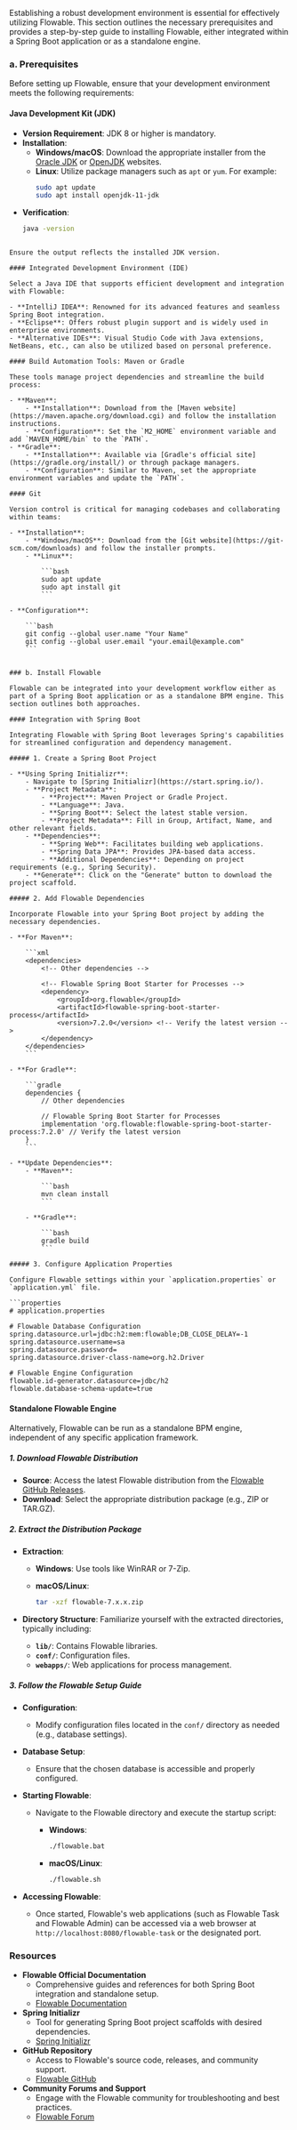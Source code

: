 Establishing a robust development environment is essential for effectively utilizing Flowable. This section outlines the necessary prerequisites and provides a step-by-step guide to installing Flowable, either integrated within a Spring Boot application or as a standalone engine.
### a. Prerequisites

Before setting up Flowable, ensure that your development environment meets the following requirements:

#### Java Development Kit (JDK)

- **Version Requirement**: JDK 8 or higher is mandatory.
- **Installation**:
  - **Windows/macOS**: Download the appropriate installer from the [Oracle JDK](https://www.oracle.com/java/technologies/javase-jdk11-downloads.html) or [OpenJDK](https://openjdk.java.net/install/) websites.
  - **Linux**: Utilize package managers such as `apt` or `yum`. For example:
    ```bash
    sudo apt update
    sudo apt install openjdk-11-jdk
    ```
- **Verification**:
  ```bash
  java -version
```

Ensure the output reflects the installed JDK version.

#### Integrated Development Environment (IDE)

Select a Java IDE that supports efficient development and integration with Flowable:

- **IntelliJ IDEA**: Renowned for its advanced features and seamless Spring Boot integration.
- **Eclipse**: Offers robust plugin support and is widely used in enterprise environments.
- **Alternative IDEs**: Visual Studio Code with Java extensions, NetBeans, etc., can also be utilized based on personal preference.

#### Build Automation Tools: Maven or Gradle

These tools manage project dependencies and streamline the build process:

- **Maven**:
    - **Installation**: Download from the [Maven website](https://maven.apache.org/download.cgi) and follow the installation instructions.
    - **Configuration**: Set the `M2_HOME` environment variable and add `MAVEN_HOME/bin` to the `PATH`.
- **Gradle**:
    - **Installation**: Available via [Gradle's official site](https://gradle.org/install/) or through package managers.
    - **Configuration**: Similar to Maven, set the appropriate environment variables and update the `PATH`.

#### Git

Version control is critical for managing codebases and collaborating within teams:

- **Installation**:
    - **Windows/macOS**: Download from the [Git website](https://git-scm.com/downloads) and follow the installer prompts.
    - **Linux**:
        
        ```bash
        sudo apt update
        sudo apt install git
        ```
        
- **Configuration**:
    
    ```bash
    git config --global user.name "Your Name"
    git config --global user.email "your.email@example.com"
    ```
    

### b. Install Flowable

Flowable can be integrated into your development workflow either as part of a Spring Boot application or as a standalone BPM engine. This section outlines both approaches.

#### Integration with Spring Boot

Integrating Flowable with Spring Boot leverages Spring's capabilities for streamlined configuration and dependency management.

##### 1. Create a Spring Boot Project

- **Using Spring Initializr**:
    - Navigate to [Spring Initializr](https://start.spring.io/).
    - **Project Metadata**:
        - **Project**: Maven Project or Gradle Project.
        - **Language**: Java.
        - **Spring Boot**: Select the latest stable version.
        - **Project Metadata**: Fill in Group, Artifact, Name, and other relevant fields.
    - **Dependencies**:
        - **Spring Web**: Facilitates building web applications.
        - **Spring Data JPA**: Provides JPA-based data access.
        - **Additional Dependencies**: Depending on project requirements (e.g., Spring Security).
    - **Generate**: Click on the "Generate" button to download the project scaffold.

##### 2. Add Flowable Dependencies

Incorporate Flowable into your Spring Boot project by adding the necessary dependencies.

- **For Maven**:
    
    ```xml
    <dependencies>
        <!-- Other dependencies -->
        
        <!-- Flowable Spring Boot Starter for Processes -->
        <dependency>
            <groupId>org.flowable</groupId>
            <artifactId>flowable-spring-boot-starter-process</artifactId>
            <version>7.2.0</version> <!-- Verify the latest version -->
        </dependency>
    </dependencies>
    ```
    
- **For Gradle**:
    
    ```gradle
    dependencies {
        // Other dependencies
        
        // Flowable Spring Boot Starter for Processes
        implementation 'org.flowable:flowable-spring-boot-starter-process:7.2.0' // Verify the latest version
    }
    ```
    
- **Update Dependencies**:
    - **Maven**:
        
        ```bash
        mvn clean install
        ```
        
    - **Gradle**:
        
        ```bash
        gradle build
        ```

##### 3. Configure Application Properties

Configure Flowable settings within your `application.properties` or `application.yml` file.

```properties
# application.properties

# Flowable Database Configuration
spring.datasource.url=jdbc:h2:mem:flowable;DB_CLOSE_DELAY=-1
spring.datasource.username=sa
spring.datasource.password=
spring.datasource.driver-class-name=org.h2.Driver

# Flowable Engine Configuration
flowable.id-generator.datasource=jdbc/h2
flowable.database-schema-update=true
```

#### Standalone Flowable Engine

Alternatively, Flowable can be run as a standalone BPM engine, independent of any specific application framework.

##### 1. Download Flowable Distribution

- **Source**: Access the latest Flowable distribution from the [Flowable GitHub Releases](https://github.com/flowable/flowable-engine/releases).
- **Download**: Select the appropriate distribution package (e.g., ZIP or TAR.GZ).

##### 2. Extract the Distribution Package

- **Extraction**:
    - **Windows**: Use tools like WinRAR or 7-Zip.
    - **macOS/Linux**:
        
        ```bash
        tar -xzf flowable-7.x.x.zip
        ```
        
- **Directory Structure**: Familiarize yourself with the extracted directories, typically including:
    - **`lib/`**: Contains Flowable libraries.
    - **`conf/`**: Configuration files.
    - **`webapps/`**: Web applications for process management.

##### 3. Follow the Flowable Setup Guide

- **Configuration**:
    - Modify configuration files located in the `conf/` directory as needed (e.g., database settings).
- **Database Setup**:
    - Ensure that the chosen database is accessible and properly configured.
- **Starting Flowable**:
    - Navigate to the Flowable directory and execute the startup script:
        - **Windows**:
            
            ```bash
            ./flowable.bat
            ```
            
        - **macOS/Linux**:
            
            ```bash
            ./flowable.sh
            ```
            
- **Accessing Flowable**:
    - Once started, Flowable's web applications (such as Flowable Task and Flowable Admin) can be accessed via a web browser at `http://localhost:8080/flowable-task` or the designated port.

### Resources

- **Flowable Official Documentation**
    - Comprehensive guides and references for both Spring Boot integration and standalone setup.
    - [Flowable Documentation](https://flowable.org/documentation.html)
- **Spring Initializr**
    - Tool for generating Spring Boot project scaffolds with desired dependencies.
    - [Spring Initializr](https://start.spring.io/)
- **GitHub Repository**
    - Access to Flowable's source code, releases, and community support.
    - [Flowable GitHub](https://github.com/flowable/flowable-engine)
- **Community Forums and Support**
    - Engage with the Flowable community for troubleshooting and best practices.
    - [Flowable Forum](https://forum.flowable.org/)